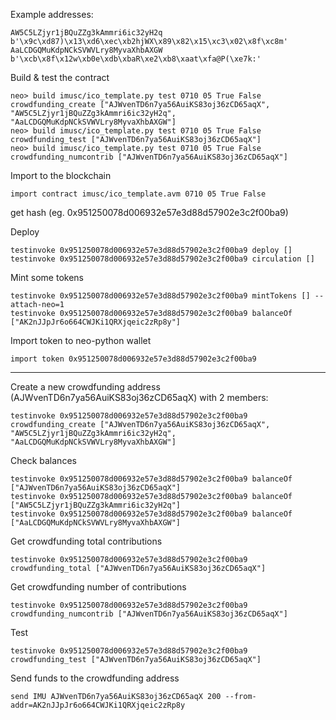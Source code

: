 Example addresses:

    AW5C5LZjyr1jBQuZZg3kAmmri6ic32yH2q    b'\x9c\xd87)\x13\xd6\xec\xb2hjWX\x89\x82\x15\xc3\x02\x8f\xc8m'
    AaLCDGQMuKdpNCkSVWVLry8MyvaXhbAXGW    b'\xcb\x8f\x12w\xb0e\xdb\xbaR\xe2\xb8\xaat\xfa@P(\xe7k:'

Build & test the contract

    neo> build imusc/ico_template.py test 0710 05 True False crowdfunding_create ["AJWvenTD6n7ya56AuiKS83oj36zCD65aqX", "AW5C5LZjyr1jBQuZZg3kAmmri6ic32yH2q", "AaLCDGQMuKdpNCkSVWVLry8MyvaXhbAXGW"]
    neo> build imusc/ico_template.py test 0710 05 True False crowdfunding_test ["AJWvenTD6n7ya56AuiKS83oj36zCD65aqX"]
    neo> build imusc/ico_template.py test 0710 05 True False crowdfunding_numcontrib ["AJWvenTD6n7ya56AuiKS83oj36zCD65aqX"]

Import to the blockchain

    import contract imusc/ico_template.avm 0710 05 True False

get hash (eg. 0x951250078d006932e57e3d88d57902e3c2f00ba9)

Deploy

    testinvoke 0x951250078d006932e57e3d88d57902e3c2f00ba9 deploy []
    testinvoke 0x951250078d006932e57e3d88d57902e3c2f00ba9 circulation []

Mint some tokens

    testinvoke 0x951250078d006932e57e3d88d57902e3c2f00ba9 mintTokens [] --attach-neo=1
    testinvoke 0x951250078d006932e57e3d88d57902e3c2f00ba9 balanceOf ["AK2nJJpJr6o664CWJKi1QRXjqeic2zRp8y"]

Import token to neo-python wallet

    import token 0x951250078d006932e57e3d88d57902e3c2f00ba9

----

Create a new crowdfunding address (AJWvenTD6n7ya56AuiKS83oj36zCD65aqX) with 2 members:

    testinvoke 0x951250078d006932e57e3d88d57902e3c2f00ba9 crowdfunding_create ["AJWvenTD6n7ya56AuiKS83oj36zCD65aqX", "AW5C5LZjyr1jBQuZZg3kAmmri6ic32yH2q", "AaLCDGQMuKdpNCkSVWVLry8MyvaXhbAXGW"]

Check balances

    testinvoke 0x951250078d006932e57e3d88d57902e3c2f00ba9 balanceOf ["AJWvenTD6n7ya56AuiKS83oj36zCD65aqX"]
    testinvoke 0x951250078d006932e57e3d88d57902e3c2f00ba9 balanceOf ["AW5C5LZjyr1jBQuZZg3kAmmri6ic32yH2q"]
    testinvoke 0x951250078d006932e57e3d88d57902e3c2f00ba9 balanceOf ["AaLCDGQMuKdpNCkSVWVLry8MyvaXhbAXGW"]

Get crowdfunding total contributions

    testinvoke 0x951250078d006932e57e3d88d57902e3c2f00ba9 crowdfunding_total ["AJWvenTD6n7ya56AuiKS83oj36zCD65aqX"]

Get crowdfunding number of contributions

    testinvoke 0x951250078d006932e57e3d88d57902e3c2f00ba9 crowdfunding_numcontrib ["AJWvenTD6n7ya56AuiKS83oj36zCD65aqX"]

Test

    testinvoke 0x951250078d006932e57e3d88d57902e3c2f00ba9 crowdfunding_test ["AJWvenTD6n7ya56AuiKS83oj36zCD65aqX"]

Send funds to the crowdfunding address

    send IMU AJWvenTD6n7ya56AuiKS83oj36zCD65aqX 200 --from-addr=AK2nJJpJr6o664CWJKi1QRXjqeic2zRp8y
